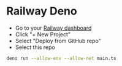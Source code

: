 # Railway Deno

* Go to your [Railway dashboard](https://railway.app/dashboard)
* Click "+ New Project"
* Select "Deploy from GitHub repo"
* Select this repo

```bash
deno run --allow-env --allow-net main.ts
```

